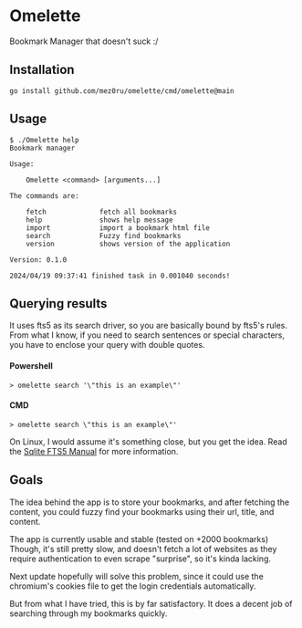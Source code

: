# Omelette
 Bookmark Manager that doesn't suck :/

## Installation
```
go install github.com/mez0ru/omelette/cmd/omelette@main
```

## Usage
```
$ ./Omelette help
Bookmark manager

Usage:

    Omelette <command> [arguments...]

The commands are:

    fetch             fetch all bookmarks
    help              shows help message
    import            import a bookmark html file
    search            Fuzzy find bookmarks
    version           shows version of the application

Version: 0.1.0

2024/04/19 09:37:41 finished task in 0.001040 seconds!
```

## Querying results
It uses fts5 as its search driver, so you are basically bound by fts5's rules.
From what I know, if you need to search sentences or special characters,
you have to enclose your query with double quotes.
#### Powershell
```
> omelette search '\"this is an example\"'
```
#### CMD
```
> omelette search \"this is an example\"'
```
On Linux, I would assume it's something close, but you get the idea.
Read the [Sqlite FTS5 Manual](https://www.sqlite.org/fts5.html) for more information.

## Goals
The idea behind the app is to store your bookmarks, and after fetching the content,
you could fuzzy find your bookmarks using their url, title, and content.

The app is currently usable and stable (tested on +2000 bookmarks)
Though, it's still pretty slow, and doesn't fetch a lot of websites
as they require authentication to even scrape "surprise", so it's kinda lacking.

Next update hopefully will solve this problem, since it could use the
chromium's cookies file to get the login credentials automatically.

But from what I have tried, this is by far satisfactory.
It does a decent job of searching through my bookmarks quickly.
